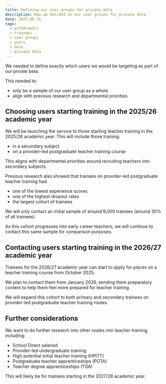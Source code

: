 ```yaml
---
title: Defining our user groups for private beta
description: How we decided on our user groups for private beta.
date: 2025-06-25
tags:
  - withdrawals
  - trainees
  - user groups
  - users
  - beta
  - private beta
---
```


We needed to define exactly which users we would be targeting as part of our private beta.

This needed to:

- only be a sample of our user group as a whole
- align with previous research and departmental priorities

## Choosing users starting training in the 2025/26 academic year

We will be launching the service to those starting teacher training in the 2025/26 academic year. This will include those training:

- in a secondary subject
- on a provider-led postgraduate teacher training course

This aligns with departmental priorities around recruiting teachers into secondary subjects.

Previous research also showed that trainees on provider-led postgraduate teacher training had:

- one of the lowest experience scores
- one of the highest dropout rates
- the largest cohort of trainees

We will only contact an initial sample of around 9,000 trainees (around 30% of all trainees).

As this cohort progresses into early career teachers, we will continue to contact this same sample for comparison purposes.

## Contacting users starting training in the 2026/27 academic year

Trainees for the 2026/27 academic year can start to apply for places on a teacher training course from October 2025.

We plan to contact them from January 2026, sending them preparatory content to help them feel more prepared for teacher training.

We will expand this cohort to both primary and secondary trainees on provider-led postgraduate teacher training routes.

## Further considerations

We want to do further research into other routes into teacher training, including:

- School Direct salaried
- Provider-led undergraduate training
- High potential initial teacher training (HPITT)
- Postgraduate teacher apprenticeships (PGTA)
- Teacher degree apprenticeships (TDA)

This will likely be for trainees starting in the 2027/28 academic year.
